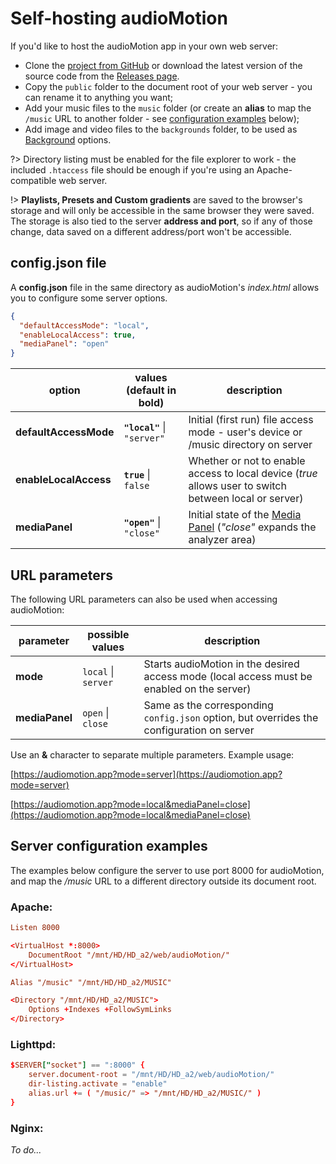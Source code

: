 # Self-hosting audioMotion

If you'd like to host the audioMotion app in your own web server:

+ Clone the [project from GitHub](https://github.com/hvianna/audioMotion.js) or download the latest version of the source code from the [Releases page](https://github.com/hvianna/audioMotion.js/releases/).
+ Copy the `public` folder to the document root of your web server - you can rename it to anything you want;
+ Add your music files to the `music` folder (or create an **alias** to map the `/music` URL to another folder - see [configuration examples](#server-configuration-examples) below);
+ Add image and video files to the `backgrounds` folder, to be used as [Background](users-manual.md#background) options.

?> Directory listing must be enabled for the file explorer to work - the included `.htaccess` file should be enough if you're using an Apache-compatible web server.

!> **Playlists, Presets and Custom gradients** are saved to the browser's storage and will only be accessible in the same browser they were saved.
The storage is also tied to the server **address and port**, so if any of those change, data saved on a different address/port won't be accessible.

## config.json file

A **config.json** file in the same directory as audioMotion's _index.html_ allows you to configure some server options.

```config.json
{
  "defaultAccessMode": "local",
  "enableLocalAccess": true,
  "mediaPanel": "open"
}
```

| option | values (default in bold) | description |
|--------|--------------------------|-------------|
| **defaultAccessMode** | **`"local"`** \| `"server"` | Initial (first run) file access mode - user's device or /music directory on server
| **enableLocalAccess** | **`true`** \| `false` | Whether or not to enable access to local device (*true* allows user to switch between local or server)
| **mediaPanel**        | **`"open"`** \| `"close"` | Initial state of the [Media Panel](users-manual.md#media-panel) (*"close"* expands the analyzer area)

## URL parameters

The following URL parameters can also be used when accessing audioMotion:

| parameter | possible values | description |
|-----------|-----------------|-------------|
| **mode**  | `local` \| `server` | Starts audioMotion in the desired access mode (local access must be enabled on the server)
| **mediaPanel** | `open` \| `close` | Same as the corresponding `config.json` option, but overrides the configuration on server

Use an **&** character to separate multiple parameters. Example usage:

[https://audiomotion.app?mode=server](https://audiomotion.app?mode=server)

[https://audiomotion.app?mode=local&mediaPanel=close](https://audiomotion.app?mode=local&mediaPanel=close)

## Server configuration examples

The examples below configure the server to use port 8000 for audioMotion, and map the */music* URL to a different directory outside its document root.

### Apache: <!-- {docsify-ignore} -->

```apache2.conf
Listen 8000

<VirtualHost *:8000>
    DocumentRoot "/mnt/HD/HD_a2/web/audioMotion/"
</VirtualHost>

Alias "/music" "/mnt/HD/HD_a2/MUSIC"

<Directory "/mnt/HD/HD_a2/MUSIC">
    Options +Indexes +FollowSymLinks
</Directory>
```

### Lighttpd: <!-- {docsify-ignore} -->

```lighttpd.conf
$SERVER["socket"] == ":8000" {
    server.document-root = "/mnt/HD/HD_a2/web/audioMotion/"
    dir-listing.activate = "enable"
    alias.url += ( "/music/" => "/mnt/HD/HD_a2/MUSIC/" )
}
```

### Nginx: <!-- {docsify-ignore} -->

*To do...*

